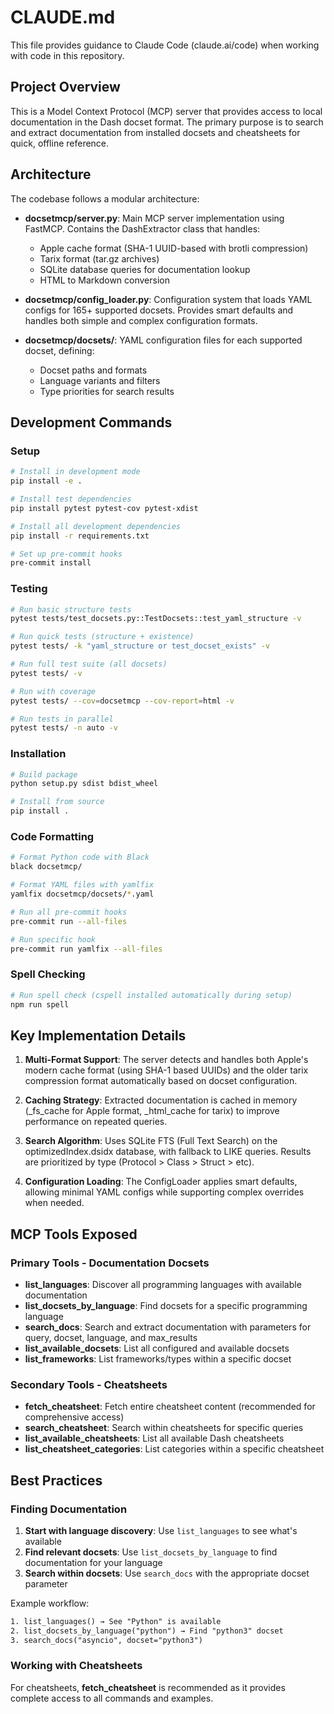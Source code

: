 # CLAUDE.md

This file provides guidance to Claude Code (claude.ai/code) when working with code in this repository.

## Project Overview

This is a Model Context Protocol (MCP) server that provides access to local documentation in the Dash docset format. The primary purpose is to search and extract documentation from installed docsets and cheatsheets for quick, offline reference.

## Architecture

The codebase follows a modular architecture:

- **docsetmcp/server.py**: Main MCP server implementation using FastMCP. Contains the DashExtractor class that handles:
  - Apple cache format (SHA-1 UUID-based with brotli compression)
  - Tarix format (tar.gz archives)
  - SQLite database queries for documentation lookup
  - HTML to Markdown conversion

- **docsetmcp/config_loader.py**: Configuration system that loads YAML configs for 165+ supported docsets. Provides smart defaults and handles both simple and complex configuration formats.

- **docsetmcp/docsets/**: YAML configuration files for each supported docset, defining:
  - Docset paths and formats
  - Language variants and filters
  - Type priorities for search results

## Development Commands

### Setup

```bash
# Install in development mode
pip install -e .

# Install test dependencies
pip install pytest pytest-cov pytest-xdist

# Install all development dependencies
pip install -r requirements.txt

# Set up pre-commit hooks
pre-commit install
```

### Testing

```bash
# Run basic structure tests
pytest tests/test_docsets.py::TestDocsets::test_yaml_structure -v

# Run quick tests (structure + existence)
pytest tests/ -k "yaml_structure or test_docset_exists" -v

# Run full test suite (all docsets)
pytest tests/ -v

# Run with coverage
pytest tests/ --cov=docsetmcp --cov-report=html -v

# Run tests in parallel
pytest tests/ -n auto -v
```

### Installation

```bash
# Build package
python setup.py sdist bdist_wheel

# Install from source
pip install .
```

### Code Formatting

```bash
# Format Python code with Black
black docsetmcp/

# Format YAML files with yamlfix
yamlfix docsetmcp/docsets/*.yaml

# Run all pre-commit hooks
pre-commit run --all-files

# Run specific hook
pre-commit run yamlfix --all-files
```

### Spell Checking

```bash
# Run spell check (cspell installed automatically during setup)
npm run spell
```

## Key Implementation Details

1. **Multi-Format Support**: The server detects and handles both Apple's modern cache format (using SHA-1 based UUIDs) and the older tarix compression format automatically based on docset configuration.

2. **Caching Strategy**: Extracted documentation is cached in memory (_fs_cache for Apple format, _html_cache for tarix) to improve performance on repeated queries.

3. **Search Algorithm**: Uses SQLite FTS (Full Text Search) on the optimizedIndex.dsidx database, with fallback to LIKE queries. Results are prioritized by type (Protocol > Class > Struct > etc).

4. **Configuration Loading**: The ConfigLoader applies smart defaults, allowing minimal YAML configs while supporting complex overrides when needed.

## MCP Tools Exposed

### Primary Tools - Documentation Docsets

- **list_languages**: Discover all programming languages with available documentation
- **list_docsets_by_language**: Find docsets for a specific programming language
- **search_docs**: Search and extract documentation with parameters for query, docset, language, and max_results
- **list_available_docsets**: List all configured and available docsets
- **list_frameworks**: List frameworks/types within a specific docset

### Secondary Tools - Cheatsheets

- **fetch_cheatsheet**: Fetch entire cheatsheet content (recommended for comprehensive access)
- **search_cheatsheet**: Search within cheatsheets for specific queries
- **list_available_cheatsheets**: List all available Dash cheatsheets
- **list_cheatsheet_categories**: List categories within a specific cheatsheet

## Best Practices

### Finding Documentation

1. **Start with language discovery**: Use `list_languages` to see what's available
2. **Find relevant docsets**: Use `list_docsets_by_language` to find documentation for your language
3. **Search within docsets**: Use `search_docs` with the appropriate docset parameter

Example workflow:

```txt
1. list_languages() → See "Python" is available
2. list_docsets_by_language("python") → Find "python3" docset
3. search_docs("asyncio", docset="python3")
```

### Working with Cheatsheets

For cheatsheets, **fetch_cheatsheet** is recommended as it provides complete access to all commands and examples.

